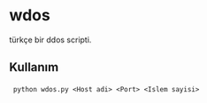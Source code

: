 # wdos
türkçe bir ddos scripti.

## Kullanım

` ` `
python wdos.py <Host adi> <Port> <Islem sayisi>
` ` `
